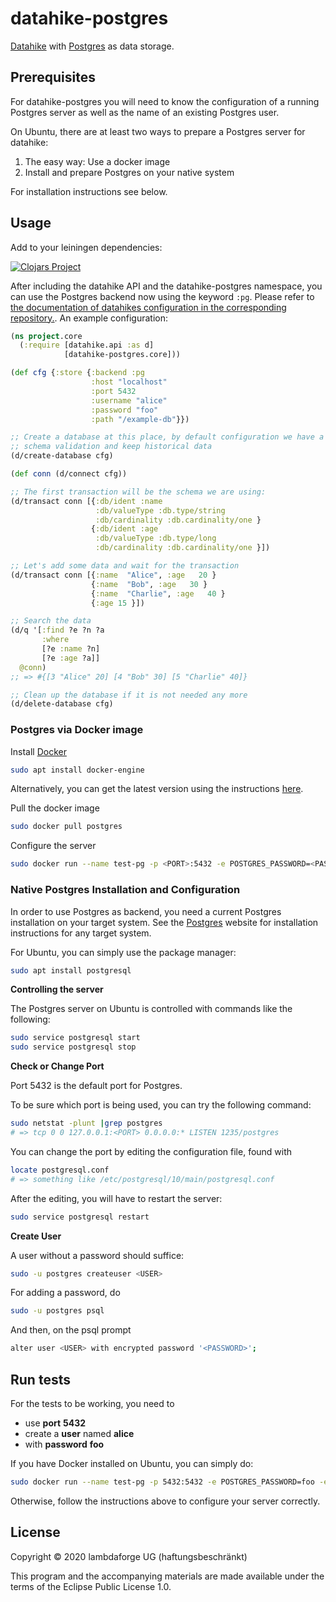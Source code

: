 # datahike-postgres

[Datahike](https://github.com/replikativ/datahike) with [Postgres](https://www.postgresql.org/) as data storage.


## Prerequisites

For datahike-postgres you will need to know the configuration of a running Postgres server as well as the name of an existing Postgres user.

On Ubuntu, there are at least two ways to prepare a Postgres server for datahike:

1. The easy way: Use a docker image
2. Install and prepare Postgres on your native system

For installation instructions see below.


## Usage

Add to your leiningen dependencies:

[![Clojars Project](http://clojars.org/io.replikativ/datahike-postgres/latest-version.svg)](http://clojars.org/io.replikativ/datahike-postgres)

After including the datahike API and the datahike-postgres namespace, you can use the Postgres backend now using the keyword `:pg`. Please refer to [the documentation of datahikes configuration in the corresponding repository.](https://github.com/replikativ/datahike/blob/master/doc/config.md). An example configuration:

```clojure
(ns project.core
  (:require [datahike.api :as d]
            [datahike-postgres.core]))

(def cfg {:store {:backend :pg
                  :host "localhost"
                  :port 5432
                  :username "alice"
                  :password "foo"
                  :path "/example-db"}})

;; Create a database at this place, by default configuration we have a strict
;; schema validation and keep historical data
(d/create-database cfg)

(def conn (d/connect cfg))

;; The first transaction will be the schema we are using:
(d/transact conn [{:db/ident :name
                   :db/valueType :db.type/string
                   :db/cardinality :db.cardinality/one }
                  {:db/ident :age
                   :db/valueType :db.type/long
                   :db/cardinality :db.cardinality/one }])

;; Let's add some data and wait for the transaction
(d/transact conn [{:name  "Alice", :age   20 }
                  {:name  "Bob", :age   30 }
                  {:name  "Charlie", :age   40 }
                  {:age 15 }])

;; Search the data
(d/q '[:find ?e ?n ?a
       :where
       [?e :name ?n]
       [?e :age ?a]]
  @conn)
;; => #{[3 "Alice" 20] [4 "Bob" 30] [5 "Charlie" 40]}

;; Clean up the database if it is not needed any more
(d/delete-database cfg)
```


### Postgres via Docker image


Install [Docker](https://www.docker.com/)
```bash
sudo apt install docker-engine
```
Alternatively, you can get the latest version using the instructions [here](https://www.digitalocean.com/community/tutorials/how-to-install-and-use-docker-on-ubuntu-18-04). 


Pull the docker image
```bash
sudo docker pull postgres
```

Configure the server
```bash
sudo docker run --name test-pg -p <PORT>:5432 -e POSTGRES_PASSWORD=<PASSWORD> -e POSTGRES_USER=<USER> -e POSTGRES_DB=<DATABASENAME> -d postgres
```


### Native Postgres Installation and Configuration

In order to use Postgres as backend, you need a current Postgres installation on your target system.
See the [Postgres](https://www.postgresql.org/download/) website for installation instructions for any target system.

<!-- [PGAdmin](https://www.pgadmin.org/download/) is a useful tool to interact with Postgres.-->

For Ubuntu, you can simply use the package manager:

```bash
sudo apt install postgresql
```

**Controlling the server**

The Postgres server on Ubuntu is controlled with commands like the following:

```bash
sudo service postgresql start
sudo service postgresql stop
```

**Check or Change Port**

Port 5432 is the default port for Postgres.

To be sure which port is being used, you can try the following command:

```bash
sudo netstat -plunt |grep postgres
# => tcp 0 0 127.0.0.1:<PORT> 0.0.0.0:* LISTEN 1235/postgres
```

You can change the port by editing the configuration file, found with

```bash
locate postgresql.conf
# => something like /etc/postgresql/10/main/postgresql.conf
```

After the editing, you will have to restart the server:

```bash
sudo service postgresql restart
```

**Create User**

A user without a password should suffice:

```bash
sudo -u postgres createuser <USER>
```

For adding a password, do
```bash
sudo -u postgres psql
```
And then, on the psql prompt
```bash
alter user <USER> with encrypted password '<PASSWORD>';
```


## Run tests

For the tests to be working, you need to
- use **port** **5432**
- create a **user** named **alice**
- with **password** **foo**


If you have Docker installed on Ubuntu, you can simply do:
```bash
sudo docker run --name test-pg -p 5432:5432 -e POSTGRES_PASSWORD=foo -e POSTGRES_USER=alice -e POSTGRES_DB=config-test -d postgres
```

Otherwise, follow the instructions above to configure your server correctly.


## License

Copyright © 2020  lambdaforge UG (haftungsbeschränkt)

This program and the accompanying materials are made available under the terms of the Eclipse Public License 1.0.
